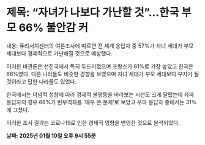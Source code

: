 # **제목: “자녀가 나보다 가난할 것”...한국 부모 66% 불안감 커**

  내용: 퓨리서치센터의 여론조사에 따르면 전 세계 응답자 중 57%가 자녀 세대가 부모 세대보다 경제적으로 가난해질 것으로 예상했다. 

이러한 비관론은 선진국에서 특히 두드러졌으며 프랑스가 81%로 가장 높았고 한국은 66%였다. 다른 나라들도 비슷한 경향을 보였으며 자녀 세대가 부모 세대보다 부자가 될 것이라고 답한 나라들도 있었다. 

한국에서는 이념적 성향에 따라 경제적 불평등을 바라보는 시선도 크게 달랐는데 좌파 응답자의 경우 66%가 빈부격차를 '매우 큰 문제'로 보았고 우파 응답자 중에서는 31%에 그쳤다. 

이러한 조사 결과는 코로나19로 인한 경제적 영향을 반영한 것으로 분석되었다.

  **날짜: 2025년 01월 10일 오후 9시 55분**